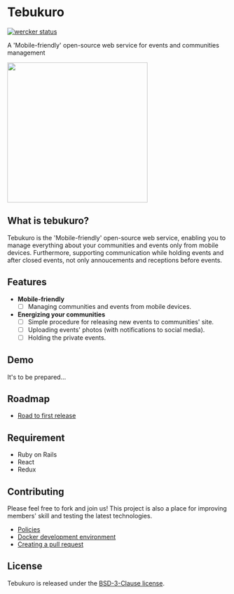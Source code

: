 # Tebukuro
[![wercker status](https://app.wercker.com/status/35e08da3b0a742e5c50ffac2670a821b/s/master "wercker status")](https://app.wercker.com/project/byKey/35e08da3b0a742e5c50ffac2670a821b)

A 'Mobile-friendly' open-source web service for events and communities management

<img src="http://4.bp.blogspot.com/-dMHKByNfZxo/Uku9_iuHWHI/AAAAAAAAYqg/LjlcTLrN44o/s800/winter_tebukuro.png" width="320px">

## What is tebukuro?

Tebukuro is the 'Mobile-friendly' open-source web service, enabling you to manage everything about your communities and events only from mobile devices. Furthermore, supporting communication while holding events and after closed events, not only annoucements and receptions before events.

## Features

- **Mobile-friendly**
  - [ ] Managing communities and events from mobile devices.

- **Energizing your communities**
  - [ ] Simple procedure for releasing new events to communities' site.
  - [ ] Uploading events' photos (with notifications to social media).
  - [ ] Holding the private events.

## Demo
It's to be prepared...

## Roadmap

- [Road to first release](https://github.com/shinosakarb/tebukuro/wiki/Roadmap#road-to-first-release)

## Requirement

- Ruby on Rails
- React
- Redux

## Contributing

Please feel free to fork and join us! This project is also a place for improving members' skill and testing the latest technologies.

- [Policies](https://github.com/shinosakarb/tebukuro/wiki/Kick-off)
- [Docker development environment](https://github.com/shinosakarb/tebukuro/wiki/Setup#setup-for-development)
- [Creating a pull request](https://github.com/shinosakarb/tebukuro/wiki/Develop-tips#how-to-merge-pull-request)

## License

Tebukuro is released under the [BSD-3-Clause license](https://opensource.org/licenses/BSD-3-Clause).
